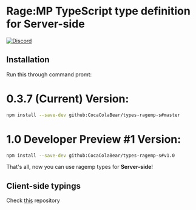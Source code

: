 # Rage:MP TypeScript type definition for Server-side
[![Discord](https://discordapp.com/api/guilds/183979885788659713/widget.png)](https://discord.gg/A5exBRX)

## Installation

Run this through command promt:

# 0.3.7 (Current) Version:

``` bash
npm install --save-dev github:CocaColaBear/types-ragemp-s#master
```

# 1.0 Developer Preview #1 Version:

``` bash
npm install --save-dev github:CocaColaBear/types-ragemp-s#v1.0
```

That's all, now you can use ragemp types for **Server-side**!

## Client-side typings

Check [this](https://github.com/CocaColaBear/types-ragemp-c) repository
